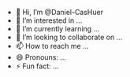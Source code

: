 - 👋 Hi, I’m @Daniel-CasHuer
- 👀 I’m interested in ...
- 🌱 I’m currently learning ...
- 💞️ I’m looking to collaborate on ...
- 📫 How to reach me ...
- 😄 Pronouns: ...
- ⚡ Fun fact: ...

<!---
Daniel-CasHuer/Daniel-CasHuer is a ✨ special ✨ repository because its `README.md` (this file) appears on your GitHub profile.
You can click the Preview link to take a look at your changes.
--->
